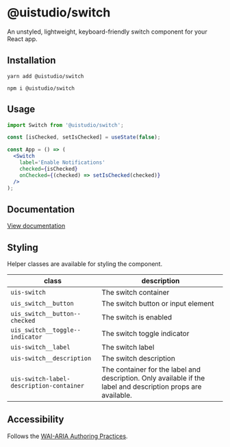 # @uistudio/switch

An unstyled, lightweight, keyboard-friendly switch component for your React app.

## Installation

`yarn add @uistudio/switch`

`npm i @uistudio/switch`

## Usage

```jsx 
import Switch from '@uistudio/switch';

const [isChecked, setIsChecked] = useState(false);

const App = () => (
  <Switch
    label='Enable Notifications'
    checked={isChecked}
    onChecked={(checked) => setIsChecked(checked)}
  />
);
```

## Documentation

[View documentation](https://uistudio-core-storybook-rkdhd7ec1-wpickeral.vercel.app/?path=/docs/switch--label-only)

## Styling

Helper classes are available for styling the component.

| class                                    | description                                                                                                   |
|------------------------------------------|---------------------------------------------------------------------------------------------------------------|
| `uis-switch`                             | The switch container                                                                                          |
| `uis_switch__button`                     | The switch button or input element                                                                            |
| `uis_switch__button--checked`            | The switch is enabled                                                                                         |
| `uis_switch__toggle--indicator`          | The switch toggle indicator                                                                                   |
| `uis-switch__label`                      | The switch label                                                                                              |
| `uis-switch__description`                | The switch description                                                                                        |
| `uis-switch-label-description-container` | The container for the label and description. Only available if the label and description props are available. |

## Accessibility

Follows the [WAI-ARIA Authoring Practices](https://www.w3.org/TR/wai-aria-practices/#switch).